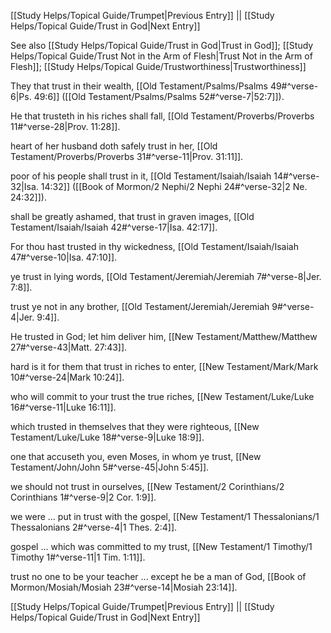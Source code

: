 [[Study Helps/Topical Guide/Trumpet|Previous Entry]]  ||  [[Study Helps/Topical Guide/Trust in God|Next Entry]]

 See also [[Study Helps/Topical Guide/Trust in God|Trust in God]]; [[Study Helps/Topical Guide/Trust Not in the Arm of Flesh|Trust Not in the Arm of Flesh]]; [[Study Helps/Topical Guide/Trustworthiness|Trustworthiness]]

 They that trust in their wealth, [[Old Testament/Psalms/Psalms 49#^verse-6|Ps. 49:6]] ([[Old Testament/Psalms/Psalms 52#^verse-7|52:7]]).

 He that trusteth in his riches shall fall, [[Old Testament/Proverbs/Proverbs 11#^verse-28|Prov. 11:28]].

 heart of her husband doth safely trust in her, [[Old Testament/Proverbs/Proverbs 31#^verse-11|Prov. 31:11]].

 poor of his people shall trust in it, [[Old Testament/Isaiah/Isaiah 14#^verse-32|Isa. 14:32]] ([[Book of Mormon/2 Nephi/2 Nephi 24#^verse-32|2 Ne. 24:32]]).

 shall be greatly ashamed, that trust in graven images, [[Old Testament/Isaiah/Isaiah 42#^verse-17|Isa. 42:17]].

 For thou hast trusted in thy wickedness, [[Old Testament/Isaiah/Isaiah 47#^verse-10|Isa. 47:10]].

 ye trust in lying words, [[Old Testament/Jeremiah/Jeremiah 7#^verse-8|Jer. 7:8]].

 trust ye not in any brother, [[Old Testament/Jeremiah/Jeremiah 9#^verse-4|Jer. 9:4]].

 He trusted in God; let him deliver him, [[New Testament/Matthew/Matthew 27#^verse-43|Matt. 27:43]].

 hard is it for them that trust in riches to enter, [[New Testament/Mark/Mark 10#^verse-24|Mark 10:24]].

 who will commit to your trust the true riches, [[New Testament/Luke/Luke 16#^verse-11|Luke 16:11]].

 which trusted in themselves that they were righteous, [[New Testament/Luke/Luke 18#^verse-9|Luke 18:9]].

 one that accuseth you, even Moses, in whom ye trust, [[New Testament/John/John 5#^verse-45|John 5:45]].

 we should not trust in ourselves, [[New Testament/2 Corinthians/2 Corinthians 1#^verse-9|2 Cor. 1:9]].

 we were ... put in trust with the gospel, [[New Testament/1 Thessalonians/1 Thessalonians 2#^verse-4|1 Thes. 2:4]].

 gospel ... which was committed to my trust, [[New Testament/1 Timothy/1 Timothy 1#^verse-11|1 Tim. 1:11]].

 trust no one to be your teacher ... except he be a man of God, [[Book of Mormon/Mosiah/Mosiah 23#^verse-14|Mosiah 23:14]].

[[Study Helps/Topical Guide/Trumpet|Previous Entry]]  ||  [[Study Helps/Topical Guide/Trust in God|Next Entry]]